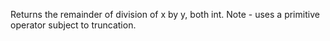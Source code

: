 Returns the remainder of division of x by y, both int.
  Note - uses a primitive operator subject to truncation.